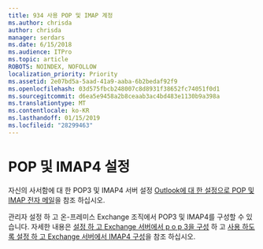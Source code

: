 ```yaml
---
title: 934 사용 POP 및 IMAP 계정
ms.author: chrisda
author: chrisda
manager: serdars
ms.date: 6/15/2018
ms.audience: ITPro
ms.topic: article
ROBOTS: NOINDEX, NOFOLLOW
localization_priority: Priority
ms.assetid: 2e07bd5a-5aad-41a9-aaba-6b2bedaf92f9
ms.openlocfilehash: 03d575fbcb248007c8d8931f38652fc74051f0d1
ms.sourcegitcommit: d6ea5e9458a2b8ceaab3ac4bd483e1130b9a398a
ms.translationtype: MT
ms.contentlocale: ko-KR
ms.lasthandoff: 01/15/2019
ms.locfileid: "28299463"
---
```

# <a name="pop-and-imap4-settings"></a>POP 및 IMAP4 설정

자신의 사서함에 대 한 POP3 및 IMAP4 서버 설정 [Outlook에 대 한 설정으로 POP 및 IMAP 전자 메일](https://support.office.com/article/8361e398-8af4-4e97-b147-6c6c4ac95353.aspx)을 참조 하십시오.
  
관리자 설정 하 고 온-프레미스 Exchange 조직에서 POP3 및 IMAP4를 구성할 수 있습니다. 자세한 내용은 [설정 하 고 Exchange 서버에서 p o p 3을 구성](https://technet.microsoft.com/library/bb124934.aspx) 하 고 [사용 하도록 설정 하 고 Exchange 서버에서 IMAP4 구성](https://technet.microsoft.com/library/bb124489.aspx)을 참조 하십시오.
  

